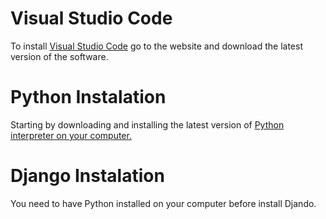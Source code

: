 # Visual Studio Code

To install <a href="/">Visual Studio Code</a> go to the website and download the latest version of the software. 


# Python Instalation

Starting by downloading and installing the latest version of <a href="https://www.python.org/downloads/">Python interpreter on your computer.</a>

# Django Instalation

You need to have Python installed on your computer before install Djando. 
